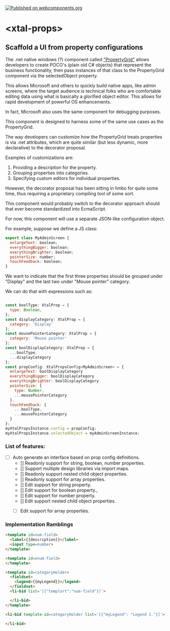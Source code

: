 [![Published on webcomponents.org](https://img.shields.io/badge/webcomponents.org-published-blue.svg)](https://www.webcomponents.org/element/bahrus/xtal-props)
# \<xtal-props\>

## Scaffold a UI from property configurations

The .net native windows (?) component called ["PropertyGrid"](https://www.c-sharpcorner.com/uploadfile/witnes/using-propertygrid-in-net/) allows developers to create POCO's (plain old C# objects) that represent the business functionality, then pass instances of that class to the PropertyGrid component via the selectedObject property.

This allows Microsoft and others to quickly build native apps, like admin screens, where the target audience is technical folks who are comfortable editing data using what is basically a glorified object editor.  This allows for rapid development of powerful OS enhancements.

In fact, Microsoft also uses the same component for debugging purposes.

This component is designed to harness some of the same use cases as the PropertyGrid.

The way developers can customize how the PropertyGrid treats properties is via .net attributes, which are quite similar (but less dynamic, more declarative) to the decorator proposal.

Examples of customizations are:

1.  Providing a description for the property.
2.  Grouping properties into categories.
3.  Specifying custom editors for individual properties.

However, the decorator proposal has been sitting in limbo for quite some time, thus requiring a proprietary compiling tool of some sort.

This component would probably switch to the decorator approach should that ever become standardized into EcmaScript.

For now, this component will use a separate JSON-like configuration object.

For example, suppose we define a JS class:

```JavaScript
export class MyAdminScreen {
  enlargeText: boolean;
  everythingBigger: boolean;
  everythingBrighter: boolean;
  pointerSize: number;
  touchFeedback: boolean;
}
```

We want to indicate that the first three properties should be grouped under "Display" and the last two under "Mouse pointer" category.

We can do that with expressions such as:

```JavaScript

const boolType: XtalProp = {
  type: Boolean,
};
const displayCategory: XtalProp = {
  category: 'Display'
};
const mousePointerCategory: XtalProp = {
  category: 'Mouse pointer'
};
const boolDisplayCategory: XtalProp = {
  ...boolType,
  ...displayCategory
};
const propConfig: XtalPropsConfig<MyAdminScreen> = {
  enlargeText: boolDisplayCategory
  everythingBigger: boolDisplayCategory
  everythingBrighter: boolDisplayCategory
  pointerSize: {
    type: Number,
    ...mousePointerCategory
  },
  touchFeedback: {
    ...boolType,
    ...mousePointerCategory
  }
};
myXtalPropsInstance.config = propConfig;
myXtalPropsInstance.selectedObject = myAdminScreenInstance;
```



### List of features:

- [ ] Auto generate an interface based on prop config definitions.
  - [] Readonly support for string, boolean, number properties.
  - [] Support multiple design libraries via import maps.
  - [] Readonly support nested child object properties.
  - [] Readonly support for array properties.
  - [] Edit support for string property.
  - [] Edit support for  boolean property., 
  - [] Edit support for number property.
  - [] Edit support nested child object properties.
  - [ ] Edit support for array properties.


### Implementation Ramblings

```html
<template id=num-field>
  <label>{{description}}</label>
  <input type=number>
</template>

<template id=enum-field>
</template>

<template id=categoryHolder>
  <fieldset>
    <legend>{{myLegend}}</legend>
  </fieldset>
  <li-bid list='[{"templort":"num-field"}]'>

  </li-bid>
</template>
```

```html
<li-bid template-id=categoryHolder list='[{"myLegend": "Legend 1."}]'>
  
</li-bid>
```
